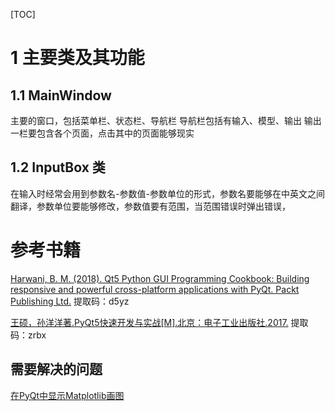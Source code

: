 [TOC]

# 1 主要类及其功能
## 1.1 MainWindow
主要的窗口，包括菜单栏、状态栏、导航栏
导航栏包括有输入、模型、输出
输出一栏要包含各个页面，点击其中的页面能够现实

## 1.2 InputBox 类
在输入时经常会用到参数名-参数值-参数单位的形式，参数名要能够在中英文之间翻译，参数单位要能够修改，参数值要有范围，当范围错误时弹出错误，




# 参考书籍
[Harwani, B. M. (2018). Qt5 Python GUI Programming Cookbook: Building responsive and powerful cross-platform applications with PyQt. Packt Publishing Ltd.](https://pan.baidu.com/s/1WsknSCmWkcssz8OjNAwInA)
提取码：d5yz

[王硕，孙洋洋著.PyQt5快速开发与实战[M].北京：电子工业出版社.2017.](https://pan.baidu.com/s/1km1dVyiZ1fxbhujh8T3paw)
提取码：zrbx

## 需要解决的问题
[在PyQt中显示Matplotlib画图](https://blog.csdn.net/panrenlong/article/details/80183519)
